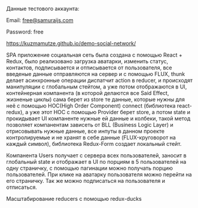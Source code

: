 Данные тестового аккаунта:

Email: free@samuraijs.com

Password: free

https://kuzmamutze.github.io/demo-social-network/

SPA приложение социальная сеть была создана с помощью React + Redux, было реализовано загрузка аватарки, изменить статус, контактов, подписывается и отписывается от пользователя, все введеные данные отправляются на сервер и с помощью FLUX, thunk делает асинхронные операции диспатчит action в reducer, и происходят манипуляции с глобальным стейтом, а уже потом отображаются в UI, контейнерная компанента (в которой делаются все Said Effect, жизненые циклы) сама берет из store те данные, которые нужны для неё с помощью HOC(High Order Component) connect (библиотека react-redux), а уже этот HOC с помощью Provider берет store, а потом state и прокидывает UI компаненте нужные ей данные и колбеки, такой метод позволяет компанентам зависеть от BLL (Business Logic Layer) и отрисовывать нужные данные, все инпуты в данном проекте контролируемые и не хранят в себе данные (FLUX-круговорот на каждый символ), библиотека Redux-Form создает локальный стейт.

Компанента Users получает с сервера всех пользователей, заносит в глобальный state и отображает в UI по порциям в 5 пользователей на одну страничку, с помощью пагинации можно получать порцию пользователей. При клике на аватарку пользователя можно перейти на его страничку. Так же можно подписаться на пользователя и отписаться.

Масштабирование reducers с помощью redux-ducks


